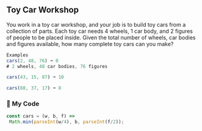 ## Toy Car Workshop

You work in a toy car workshop, and your job is to build toy cars from a collection of parts. Each toy car needs 4 wheels, 1 car body, and 2 figures of people to be placed inside. Given the total number of wheels, car bodies and figures available, how many complete toy cars can you make?
```js
Examples
cars(2, 48, 76) ➞ 0
# 2 wheels, 48 car bodies, 76 figures

cars(43, 15, 87) ➞ 10

cars(88, 37, 17) ➞ 8
```
### :truck: My Code
```js
const cars = (w, b, f) =>
 Math.min(parseInt(w/4), b, parseInt(f/2));
```
